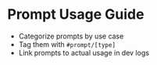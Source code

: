 # Prompt Usage Guide

- Categorize prompts by use case
- Tag them with `#prompt/[type]`
- Link prompts to actual usage in dev logs